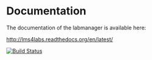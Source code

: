 # Documentation

The documentation of the labmanager is available here:

   http://lms4labs.readthedocs.org/en/latest/

[![Build Status](https://travis-ci.org/lms4labs/labmanager.png?branch=master)](https://travis-ci.org/lms4labs/labmanager)


